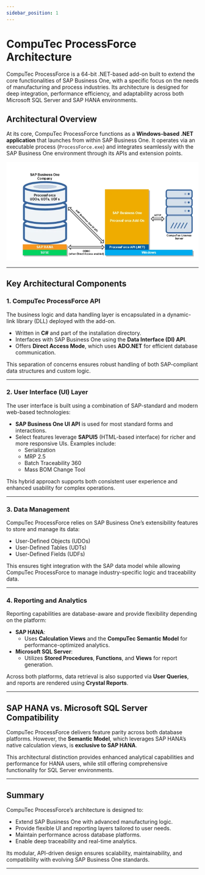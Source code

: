 ```yaml
---
sidebar_position: 1
---
```


# CompuTec ProcessForce Architecture

CompuTec ProcessForce is a 64-bit .NET-based add-on built to extend the core functionalities of SAP Business One, with a specific focus on the needs of manufacturing and process industries. Its architecture is designed for deep integration, performance efficiency, and adaptability across both Microsoft SQL Server and SAP HANA environments.

## Architectural Overview

At its core, CompuTec ProcessForce functions as a **Windows-based .NET application** that launches from within SAP Business One. It operates via an executable process (`ProcessForce.exe`) and integrates seamlessly with the SAP Business One environment through its APIs and extension points.

![PF Architecture](./media/architecture/processforce-architecture.webp)

---

## Key Architectural Components

### 1. CompuTec ProcessForce API

The business logic and data handling layer is encapsulated in a dynamic-link library (DLL) deployed with the add-on.

- Written in **C#** and part of the installation directory.
- Interfaces with SAP Business One using the **Data Interface (DI) API**.
- Offers **Direct Access Mode**, which uses **ADO.NET** for efficient database communication.

This separation of concerns ensures robust handling of both SAP-compliant data structures and custom logic.

---

### 2. User Interface (UI) Layer

The user interface is built using a combination of SAP-standard and modern web-based technologies:

- **SAP Business One UI API** is used for most standard forms and interactions.
- Select features leverage **SAPUI5** (HTML-based interface) for richer and more responsive UIs. Examples include:
  - Serialization
  - MRP 2.5
  - Batch Traceability 360
  - Mass BOM Change Tool

This hybrid approach supports both consistent user experience and enhanced usability for complex operations.

---

### 3. Data Management

CompuTec ProcessForce relies on SAP Business One’s extensibility features to store and manage its data:

- User-Defined Objects (UDOs)
- User-Defined Tables (UDTs)
- User-Defined Fields (UDFs)

This ensures tight integration with the SAP data model while allowing CompuTec ProcessForce to manage industry-specific logic and traceability data.

---

### 4. Reporting and Analytics

Reporting capabilities are database-aware and provide flexibility depending on the platform:

- **SAP HANA**:
  - Uses **Calculation Views** and the **CompuTec Semantic Model** for performance-optimized analytics.
- **Microsoft SQL Server**:
  - Utilizes **Stored Procedures**, **Functions**, and **Views** for report generation.

Across both platforms, data retrieval is also supported via **User Queries**, and reports are rendered using **Crystal Reports**.

---

## SAP HANA vs. Microsoft SQL Server Compatibility

CompuTec ProcessForce delivers feature parity across both database platforms. However, the **Semantic Model**, which leverages SAP HANA’s native calculation views, is **exclusive to SAP HANA**.

This architectural distinction provides enhanced analytical capabilities and performance for HANA users, while still offering comprehensive functionality for SQL Server environments.

---

## Summary

CompuTec ProcessForce’s architecture is designed to:

- Extend SAP Business One with advanced manufacturing logic.
- Provide flexible UI and reporting layers tailored to user needs.
- Maintain performance across database platforms.
- Enable deep traceability and real-time analytics.

Its modular, API-driven design ensures scalability, maintainability, and compatibility with evolving SAP Business One standards.

---

